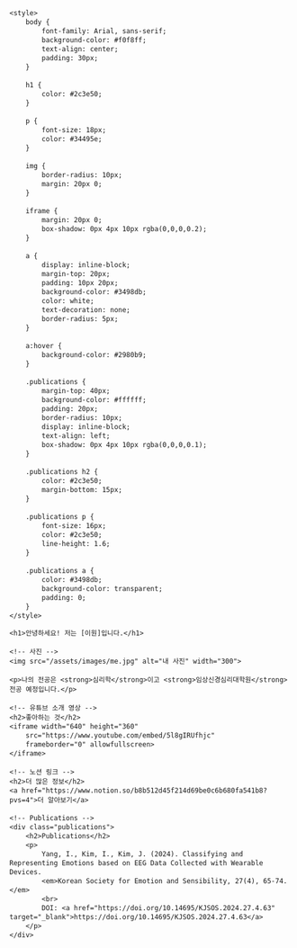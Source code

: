 <!DOCTYPE html>
<html>
<head>
    <meta charset="UTF-8">
    <title>캡스톤디자인 웹페이지 만들기</title>

    <style>
        body {
            font-family: Arial, sans-serif;
            background-color: #f0f8ff;
            text-align: center;
            padding: 30px;
        }

        h1 {
            color: #2c3e50;
        }

        p {
            font-size: 18px;
            color: #34495e;
        }

        img {
            border-radius: 10px;
            margin: 20px 0;
        }

        iframe {
            margin: 20px 0;
            box-shadow: 0px 4px 10px rgba(0,0,0,0.2);
        }

        a {
            display: inline-block;
            margin-top: 20px;
            padding: 10px 20px;
            background-color: #3498db;
            color: white;
            text-decoration: none;
            border-radius: 5px;
        }

        a:hover {
            background-color: #2980b9;
        }

        .publications {
            margin-top: 40px;
            background-color: #ffffff;
            padding: 20px;
            border-radius: 10px;
            display: inline-block;
            text-align: left;
            box-shadow: 0px 4px 10px rgba(0,0,0,0.1);
        }

        .publications h2 {
            color: #2c3e50;
            margin-bottom: 15px;
        }

        .publications p {
            font-size: 16px;
            color: #2c3e50;
            line-height: 1.6;
        }

        .publications a {
            color: #3498db;
            background-color: transparent;
            padding: 0;
        }
    </style>

</head>
<body>

    <h1>안녕하세요! 저는 [이원]입니다.</h1>

    <!-- 사진 -->
    <img src="/assets/images/me.jpg" alt="내 사진" width="300">

    <p>나의 전공은 <strong>심리학</strong>이고 <strong>임상신경심리대학원</strong> 전공 예정입니다.</p>
    
    <!-- 유튜브 소개 영상 -->
    <h2>좋아하는 것</h2>
    <iframe width="640" height="360" 
        src="https://www.youtube.com/embed/5l8gIRUfhjc" 
        frameborder="0" allowfullscreen>
    </iframe>

    <!-- 노션 링크 -->
    <h2>더 많은 정보</h2>
    <a href="https://www.notion.so/b8b512d45f214d69be0c6b680fa541b8?pvs=4">더 알아보기</a>

    <!-- Publications -->
    <div class="publications">
        <h2>Publications</h2>
        <p>
            Yang, I., Kim, I., Kim, J. (2024). Classifying and Representing Emotions based on EEG Data Collected with Wearable Devices. 
            <em>Korean Society for Emotion and Sensibility, 27(4), 65-74.</em> 
            <br>
            DOI: <a href="https://doi.org/10.14695/KJSOS.2024.27.4.63" target="_blank">https://doi.org/10.14695/KJSOS.2024.27.4.63</a>
        </p>
    </div>

</body>
</html>
